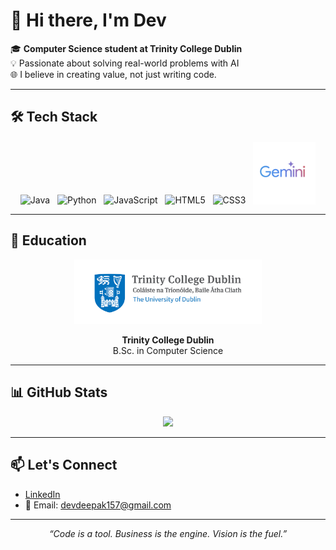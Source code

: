 # 👋 Hi there, I'm Dev

🎓 **Computer Science student at Trinity College Dublin**  
💡 Passionate about solving real-world problems with AI  
🌐 I believe in creating value, not just writing code.

---

## 🛠️ Tech Stack

<p align="center">
  <img src="https://cdn.jsdelivr.net/gh/devicons/devicon/icons/java/java-original.svg" alt="Java" width="60" height="60"/>
  &nbsp;
  <img src="https://cdn.jsdelivr.net/gh/devicons/devicon/icons/python/python-original.svg" alt="Python" width="60" height="60"/>
  &nbsp;
  <img src="https://cdn.jsdelivr.net/gh/devicons/devicon/icons/javascript/javascript-original.svg" alt="JavaScript" width="60" height="60"/>
  &nbsp;
  <img src="https://cdn.jsdelivr.net/gh/devicons/devicon/icons/html5/html5-original.svg" alt="HTML5" width="60" height="60"/>
  &nbsp;
  <img src="https://cdn.jsdelivr.net/gh/devicons/devicon/icons/css3/css3-original.svg" alt="CSS3" width="60" height="60"/>
  &nbsp;
  <img src="https://github.com/DevEnjoysMath/DevEnjoysMath/blob/main/gemini.png?raw=true" 
     alt="Gemini" width="100" height="100" 
     style="position: relative; top: 2px;" />
</p>

---

## 🏫 Education

<p align="center">
  <img src="https://github.com/DevEnjoysMath/DevEnjoysMath/blob/main/tcdlogo.jpg?raw=true" alt="Trinity College Dublin" width="300"
  />
</p>

<p align="center"><strong>Trinity College Dublin</strong><br>B.Sc. in Computer Science</p>

---

## 📊 GitHub Stats

<p align="center">
  <img src="https://github-readme-stats.vercel.app/api?username=DevEnjoysMath&show_icons=true&theme=radical" />
</p>

---

## 📫 Let's Connect

- [LinkedIn](https://www.linkedin.com/in/dev-joshi-083730273)
- 📧 Email: devdeepak157@gmail.com

---

<p align="center"><em>“Code is a tool. Business is the engine. Vision is the fuel.”</em></p>
